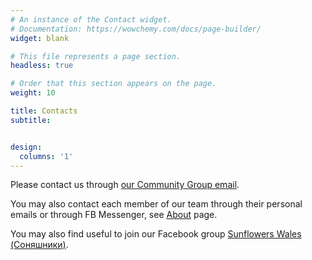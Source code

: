 ```yaml
---
# An instance of the Contact widget.
# Documentation: https://wowchemy.com/docs/page-builder/
widget: blank

# This file represents a page section.
headless: true

# Order that this section appears on the page.
weight: 10

title: Contacts
subtitle:


design:
  columns: '1'
---
```


Please contact us through <a href="mailto:sunflowerswales@gmail.com">our Community Group email</a>.

You may also contact each member of our team through their personal emails or through FB Messenger, see <a href="/about/">About</a> page.

You may also find useful to join our Facebook group <a href="https://www.facebook.com/groups/601579067497655" target="_blank">Sunflowers Wales (Соняшники)</a>.

